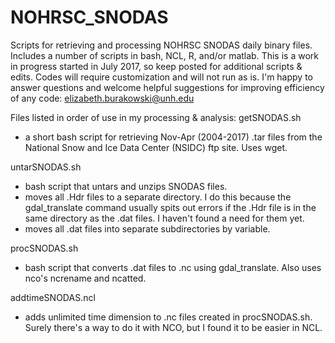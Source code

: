 # NOHRSC_SNODAS
Scripts for retrieving and processing NOHRSC SNODAS daily binary files.  
Includes a number of scripts in bash, NCL, R, and/or matlab. 
This is a work in progress started in July 2017, so keep posted for additional scripts & edits. 
Codes will require customization and will not run as is. 
I'm happy to answer questions and welcome helpful suggestions for improving efficiency of any code:
elizabeth.burakowski@unh.edu

Files listed in order of use in my processing & analysis:
getSNODAS.sh 
- a short bash script for retrieving Nov-Apr (2004-2017) .tar files from the National Snow and Ice Data Center (NSIDC) ftp site. Uses wget.

untarSNODAS.sh
- bash script that untars and unzips SNODAS files. 
- moves all .Hdr files to a separate directory. I do this because the gdal_translate command usually spits out errors if the .Hdr file is in the same directory as the .dat files.  I haven't found a need for them yet.  
- moves all .dat files into separate subdirectories by variable.  

procSNODAS.sh
- bash script that converts .dat files to .nc using gdal_translate. Also uses nco's ncrename and ncatted.

addtimeSNODAS.ncl
- adds unlimited time dimension to .nc files created in procSNODAS.sh.  Surely there's a way to do it with NCO, but
  I found it to be easier in NCL. 
